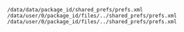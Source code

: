         /data/data/package_id/shared_prefs/prefs.xml
        /data/user/0/package_id/files/../shared_prefs/prefs.xml
        /data/user/0/package_id/files/../shared_prefs/prefs.xml